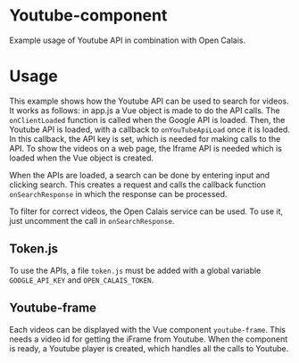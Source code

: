 # Youtube-component
Example usage of Youtube API in combination with Open Calais.

# Usage
This example shows how the Youtube API can be used to search for videos. It works as follows:
in app.js a Vue object is made to do the API calls. The `onClientLoaded` function is called
when the Google API is loaded. Then, the Youtube API is loaded, with a callback to `onYouTubeApiLoad` once it is loaded.
In this callback, the API key is set, which is needed for making calls to the API. 
To show the videos on a web page, the Iframe API is needed which is loaded when the Vue object is created.

When the APIs are loaded, a search can be done by entering input and clicking search. This creates a request
and calls the callback function `onSearchResponse` in which the response can be processed. 

To filter for correct videos, the Open Calais service can be used. To use it, just uncomment the call in `onSearchResponse`. 

## Token.js
To use the APIs, a file `token.js` must be added with a global variable `GOOGLE_API_KEY` and `OPEN_CALAIS_TOKEN`.

## Youtube-frame
Each videos can be displayed with the Vue component `youtube-frame`. This needs a video id for getting the iFrame from Youtube.
When the component is ready, a Youtube player is created, which handles all the calls to Youtube.
